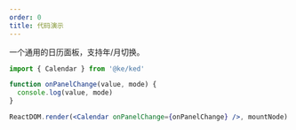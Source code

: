 ```yaml
---
order: 0
title: 代码演示
---
```


一个通用的日历面板，支持年/月切换。

```jsx
import { Calendar } from '@ke/ked'

function onPanelChange(value, mode) {
  console.log(value, mode)
}

ReactDOM.render(<Calendar onPanelChange={onPanelChange} />, mountNode)
```
